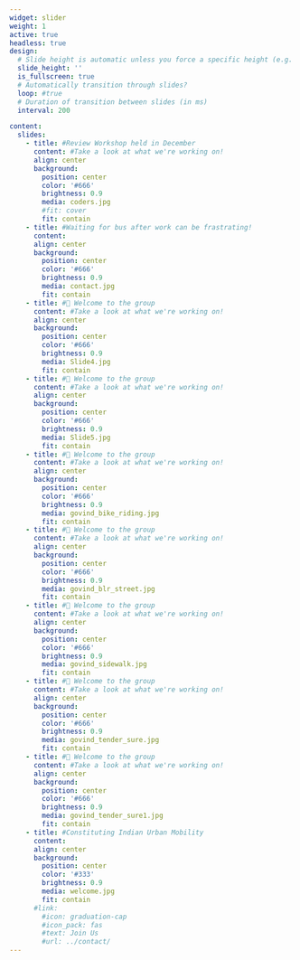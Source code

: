 ```yaml
---
widget: slider
weight: 1
active: true
headless: true
design:
  # Slide height is automatic unless you force a specific height (e.g. '400px')
  slide_height: ''
  is_fullscreen: true
  # Automatically transition through slides?
  loop: #true
  # Duration of transition between slides (in ms)
  interval: 200

content:
  slides:
    - title: #Review Workshop held in December
      content: #Take a look at what we're working on!
      align: center
      background:
        position: center
        color: '#666'
        brightness: 0.9
        media: coders.jpg
        #fit: cover
        fit: contain
    - title: #Waiting for bus after work can be frastrating! 
      content:
      align: center
      background:
        position: center
        color: '#666'
        brightness: 0.9
        media: contact.jpg
        fit: contain
    - title: #👋 Welcome to the group
      content: #Take a look at what we're working on!
      align: center
      background:
        position: center
        color: '#666'
        brightness: 0.9
        media: Slide4.jpg
        fit: contain
    - title: #👋 Welcome to the group
      content: #Take a look at what we're working on!
      align: center
      background:
        position: center
        color: '#666'
        brightness: 0.9
        media: Slide5.jpg
        fit: contain
    - title: #👋 Welcome to the group
      content: #Take a look at what we're working on!
      align: center
      background:
        position: center
        color: '#666'
        brightness: 0.9
        media: govind_bike_riding.jpg
        fit: contain
    - title: #👋 Welcome to the group
      content: #Take a look at what we're working on!
      align: center
      background:
        position: center
        color: '#666'
        brightness: 0.9
        media: govind_blr_street.jpg
        fit: contain
    - title: #👋 Welcome to the group
      content: #Take a look at what we're working on!
      align: center
      background:
        position: center
        color: '#666'
        brightness: 0.9
        media: govind_sidewalk.jpg
        fit: contain
    - title: #👋 Welcome to the group
      content: #Take a look at what we're working on!
      align: center
      background:
        position: center
        color: '#666'
        brightness: 0.9
        media: govind_tender_sure.jpg
        fit: contain
    - title: #👋 Welcome to the group
      content: #Take a look at what we're working on!
      align: center
      background:
        position: center
        color: '#666'
        brightness: 0.9
        media: govind_tender_sure1.jpg
        fit: contain
    - title: #Constituting Indian Urban Mobility
      content: 
      align: center
      background:
        position: center
        color: '#333'
        brightness: 0.9
        media: welcome.jpg
        fit: contain
      #link:
        #icon: graduation-cap
        #icon_pack: fas
        #text: Join Us
        #url: ../contact/
---
```

